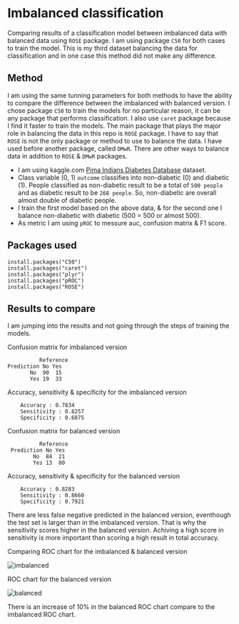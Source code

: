 # Imbalanced classification
Comparing results of a classification model between imbalanced data with balanced data using `ROSE` package. I am using package `C50` for both cases to train the model. This is my third dataset balancing the data for classification and in one case this method did not make any difference. 

## Method 

I am using the same tunning parameters for both methods to have the ability to compare the difference between the imbalanced with balanced version. I chose package `C50` to train the models for no particular reason, it can be any package that performs classification. I also use `caret` package because I find it faster to train the models. The main package that plays the major role in balancing the data in this repo is `ROSE` package. I have to say that `ROSE` is not the only package or method to use to balance the data. I have used before another package, called `DMwR`. There are other ways to balance data in addition to `ROSE` & `DMwR` packages. 

* I am using kaggle.com [Pima Indians Diabetes Database](https://www.kaggle.com/uciml/pima-indians-diabetes-database) dataset.
* Class variable (0, 1) `outcome` classifies into non-diabetic (0) and diabetic (1). People classified as non-diabetic result to be a total of `500 people` and as diabetic result to be `268 people`. So, non-diabetic are overall almost double of diabetic people. 
* I train the first model based on the above data, & for the second one I balance non-diabetic with diabetic (500 = 500 or almost 500). 
* As metric I am using `pROC` to messure auc, confusion matrix & F1 score. 

## Packages used

    install.packages("C50")
    install.packages("caret")
    install.packages("plyr")
    install.packages("pROC")
    install.packages("ROSE")
    
## Results to compare

I am jumping into the results and not going through the steps of training the models. 

Confusion matrix for imbalanced version

              Reference
    Prediction No Yes
           No  90  15
           Yes 19  33
     
 Accuracy, sensitivity & specificity for the imbalanced version
        
        Accuracy : 0.7834
        Sensitivity : 0.8257          
        Specificity : 0.6875 

Confusion matrix for balanced version

              Reference
     Prediction No Yes
            No  84  21
            Yes 13  80

Accuracy, sensitivity & specificity for the balanced version

        Accuracy : 0.8283
        Sensitivity : 0.8660          
        Specificity : 0.7921 

There are less false negative predicted in the balanced version, eventhough the test set is larger than in the imbalanced version. That is why the sensitivity scores higher in the balanced version. Achiving a high score in sensitivity is more important than scoring a high result in total accuracy.

Comparing ROC chart for the imbalanced & balanced version

![imbalanced](https://cloud.githubusercontent.com/assets/22155935/25368216/e53b08ae-2948-11e7-9de7-9c2b878bda94.png)

ROC chart for the balanced version

![balanced](https://cloud.githubusercontent.com/assets/22155935/25467669/e85e8178-2add-11e7-981d-33143d87bb6d.png)

There is an increase of 10% in the balanced ROC chart compare to the imbalanced ROC chart. 
